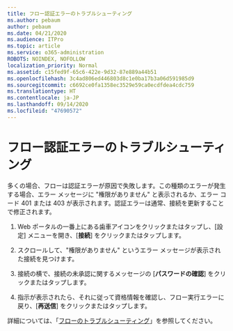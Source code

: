 ```yaml
---
title: フロー認証エラーのトラブルシューティング
ms.author: pebaum
author: pebaum
ms.date: 04/21/2020
ms.audience: ITPro
ms.topic: article
ms.service: o365-administration
ROBOTS: NOINDEX, NOFOLLOW
localization_priority: Normal
ms.assetid: c15fed9f-65c6-422e-9d32-87e889a44b51
ms.openlocfilehash: 3c4ad806ed446803d8c1e0ba17b3a06d591985d9
ms.sourcegitcommit: c6692ce0fa1358ec3529e59ca0ecdfdea4cdc759
ms.translationtype: HT
ms.contentlocale: ja-JP
ms.lasthandoff: 09/14/2020
ms.locfileid: "47690572"
---
```

# <a name="troubleshoot-flow-authentication-errors"></a>フロー認証エラーのトラブルシューティング

多くの場合、フローは認証エラーが原因で失敗します。この種類のエラーが発生する場合、エラー メッセージに "権限がありません" と表示されるか、エラー コード 401 または 403 が表示されます。認証エラーは通常、接続を更新することで修正されます。
  
1. Web ポータルの一番上にある歯車アイコンをクリックまたはタップし、[設定] メニューを開き、[**接続**] をクリックまたはタップします。
    
2. スクロールして、"権限がありません" というエラー メッセージが表示された接続を見つけます。
    
3. 接続の横で、接続の未承認に関するメッセージの [**パスワードの確認**] をクリックまたはタップします。 
    
4. 指示が表示されたら、それに従って資格情報を確認し、フロー実行エラーに戻り、[**再送信**] をクリックまたはタップします。
    
詳細については、「[フローのトラブルシューティング](https://go.microsoft.com/fwlink/?linkid=872110)」を参照してください。
  

